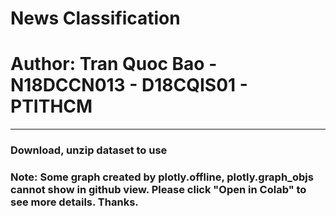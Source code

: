 # News Classification 
# Author: Tran Quoc Bao - N18DCCN013 - D18CQIS01 - PTITHCM
---
### Download, unzip dataset to use
### Note: Some graph created by plotly.offline, plotly.graph_objs cannot show in github view. Please click "Open in Colab" to see more details. Thanks.
